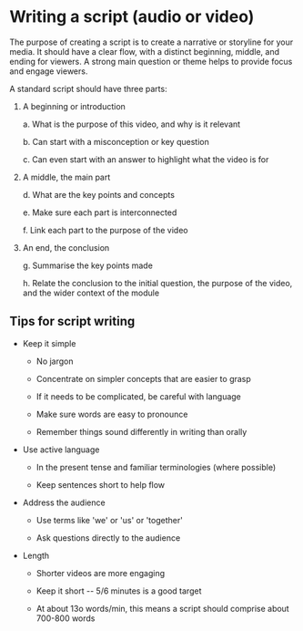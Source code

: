 Writing a script (audio or video)
=================================

The purpose of creating a script is to create a narrative or storyline
for your media. It should have a clear flow, with a distinct beginning,
middle, and ending for viewers. A strong main question or theme helps to
provide focus and engage viewers.

A standard script should have three parts:

1.  A beginning or introduction

    a.  What is the purpose of this video, and why is it relevant

    b.  Can start with a misconception or key question

    c.  Can even start with an answer to highlight what the video is for

2.  A middle, the main part

    d.  What are the key points and concepts

    e.  Make sure each part is interconnected

    f.  Link each part to the purpose of the video

3.  An end, the conclusion

    g.  Summarise the key points made

    h.  Relate the conclusion to the initial question, the purpose of
        the video, and the wider context of the module

Tips for script writing
-----------------------

-   Keep it simple

    -   No jargon

    -   Concentrate on simpler concepts that are easier to grasp

    -   If it needs to be complicated, be careful with language

    -   Make sure words are easy to pronounce

    -   Remember things sound differently in writing than orally

-   Use active language

    -   In the present tense and familiar terminologies (where possible)

    -   Keep sentences short to help flow

-   Address the audience

    -   Use terms like 'we' or 'us' or 'together'

    -   Ask questions directly to the audience

-   Length

    -   Shorter videos are more engaging

    -   Keep it short -- 5/6 minutes is a good target
    
    -   At about 13o words/min, this means a script should comprise about 700-800 words
